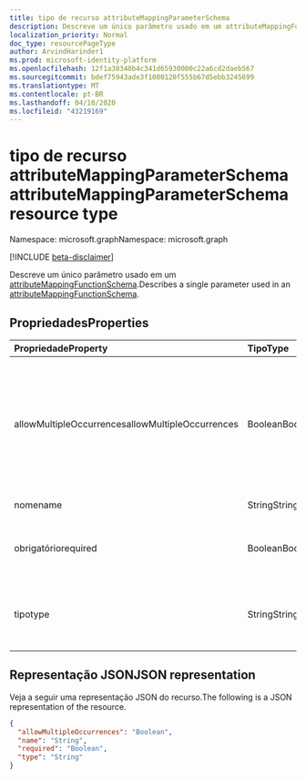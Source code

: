 ```yaml
---
title: tipo de recurso attributeMappingParameterSchema
description: Descreve um único parâmetro usado em um attributeMappingFunctionSchema.
localization_priority: Normal
doc_type: resourcePageType
author: ArvindHarinder1
ms.prod: microsoft-identity-platform
ms.openlocfilehash: 12f1a38340b4c341d65930000c22a6cd2daeb567
ms.sourcegitcommit: bdef75943ade3f1080120f555b67d5ebb3245699
ms.translationtype: MT
ms.contentlocale: pt-BR
ms.lasthandoff: 04/10/2020
ms.locfileid: "43219169"
---
```

# <a name="attributemappingparameterschema-resource-type"></a><span data-ttu-id="7475e-103">tipo de recurso attributeMappingParameterSchema</span><span class="sxs-lookup"><span data-stu-id="7475e-103">attributeMappingParameterSchema resource type</span></span>

<span data-ttu-id="7475e-104">Namespace: microsoft.graph</span><span class="sxs-lookup"><span data-stu-id="7475e-104">Namespace: microsoft.graph</span></span>

[!INCLUDE [beta-disclaimer](../../includes/beta-disclaimer.md)]

<span data-ttu-id="7475e-105">Descreve um único parâmetro usado em um [attributeMappingFunctionSchema](../resources/synchronization-attributemappingfunctionschema.md).</span><span class="sxs-lookup"><span data-stu-id="7475e-105">Describes a single parameter used in an [attributeMappingFunctionSchema](../resources/synchronization-attributemappingfunctionschema.md).</span></span>

## <a name="properties"></a><span data-ttu-id="7475e-106">Propriedades</span><span class="sxs-lookup"><span data-stu-id="7475e-106">Properties</span></span>

| <span data-ttu-id="7475e-107">Propriedade</span><span class="sxs-lookup"><span data-stu-id="7475e-107">Property</span></span>                   | <span data-ttu-id="7475e-108">Tipo</span><span class="sxs-lookup"><span data-stu-id="7475e-108">Type</span></span>                      | <span data-ttu-id="7475e-109">Descrição</span><span class="sxs-lookup"><span data-stu-id="7475e-109">Description</span></span>    |
|:---------------------------|:-------------------------|:---------------|
|<span data-ttu-id="7475e-110">allowMultipleOccurrences</span><span class="sxs-lookup"><span data-stu-id="7475e-110">allowMultipleOccurrences</span></span>    |<span data-ttu-id="7475e-111">Boolean</span><span class="sxs-lookup"><span data-stu-id="7475e-111">Boolean</span></span>                   |<span data-ttu-id="7475e-112">O parâmetro fornecido pode ser fornecido várias vezes (por exemplo, várias cadeias de caracteres `Concatenate(string,string,...)` de entrada na função).</span><span class="sxs-lookup"><span data-stu-id="7475e-112">The given parameter can be provided multiple times (for example, multiple input strings in the `Concatenate(string,string,...)` function).</span></span> |
|<span data-ttu-id="7475e-113">nome</span><span class="sxs-lookup"><span data-stu-id="7475e-113">name</span></span>                        |<span data-ttu-id="7475e-114">String</span><span class="sxs-lookup"><span data-stu-id="7475e-114">String</span></span>                    |<span data-ttu-id="7475e-115">Nome do parâmetro.</span><span class="sxs-lookup"><span data-stu-id="7475e-115">Parameter name.</span></span> |
|<span data-ttu-id="7475e-116">obrigatório</span><span class="sxs-lookup"><span data-stu-id="7475e-116">required</span></span>                    |<span data-ttu-id="7475e-117">Boolean</span><span class="sxs-lookup"><span data-stu-id="7475e-117">Boolean</span></span>                   |<span data-ttu-id="7475e-118">`true`Se o parâmetro for necessário; caso `false`contrário.</span><span class="sxs-lookup"><span data-stu-id="7475e-118">`true` if the parameter is required; otherwise `false`.</span></span> |
|<span data-ttu-id="7475e-119">tipo</span><span class="sxs-lookup"><span data-stu-id="7475e-119">type</span></span>                        |<span data-ttu-id="7475e-120">String</span><span class="sxs-lookup"><span data-stu-id="7475e-120">String</span></span>                    |<span data-ttu-id="7475e-121">Os valores possíveis são: `Boolean`, `Binary`, `Reference`, `Integer`, `String`.</span><span class="sxs-lookup"><span data-stu-id="7475e-121">Possible values are: `Boolean`, `Binary`, `Reference`, `Integer`, `String`.</span></span> <span data-ttu-id="7475e-122">O padrão é `String`.</span><span class="sxs-lookup"><span data-stu-id="7475e-122">Default is `String`.</span></span>|

## <a name="json-representation"></a><span data-ttu-id="7475e-123">Representação JSON</span><span class="sxs-lookup"><span data-stu-id="7475e-123">JSON representation</span></span>

<span data-ttu-id="7475e-124">Veja a seguir uma representação JSON do recurso.</span><span class="sxs-lookup"><span data-stu-id="7475e-124">The following is a JSON representation of the resource.</span></span>

<!-- {
  "blockType": "resource",
  "optionalProperties": [

  ],
  "@odata.type": "microsoft.graph.attributeMappingParameterSchema"
}-->

```json
{
  "allowMultipleOccurrences": "Boolean",
  "name": "String",
  "required": "Boolean",
  "type": "String"
}

```

<!-- uuid: 8fcb5dbc-d5aa-4681-8e31-b001d5168d79
2015-10-25 14:57:30 UTC -->
<!--
{
  "type": "#page.annotation",
  "description": "attributeMappingParameterSchema resource",
  "keywords": "",
  "section": "documentation",
  "tocPath": "",
  "suppressions": []
}
-->
